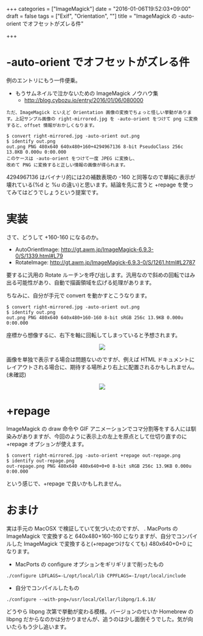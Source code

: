 +++
categories = ["ImageMagick"]
date = "2016-01-06T19:52:03+09:00"
draft = false
tags = ["Exif", "Orientation", ""]
title = "ImageMagick の -auto-orient でオフセットがズレる件"

+++

# -auto-orient でオフセットがズレる件

例のエントリにもう一件便乗。

* もうサムネイルで泣かないための ImageMagick ノウハウ集
   * http://blog.cybozu.io/entry/2016/01/06/080000

```
ただ、ImageMagick といえど Orientation 画像の変換でちょっと怪しい挙動があります。上記サンプル画像の right-mirrored.jpg を -auto-orient をつけて png に変換すると、offset 情報がおかしくなります。

$ convert right-mirrored.jpg -auto-orient out.png
$ identify out.png
out.png PNG 480x640 640x480+160+4294967136 8-bit PseudoClass 256c 13.8KB 0.000u 0:00.000
このケースは -auto-orient をつけて一度 JPEG に変換し、
改めて PNG に変換すると正しい情報の画像が得られます。
```

4294967136 はバイナリ的には2の補数表現の -160 と同等なので単純に表示が壊れている(%d と %u の違い)と思います。結論を先に言うと +repage を使ってみてはどうでしょうという提案です。

# 実装

さて、どうして +160-160 になるのか。

 * AutoOrientImage: http://gt.awm.jp/ImageMagick-6.9.3-0/S/1339.html#L79
 * RotateImage: http://gt.awm.jp/ImageMagick-6.9.3-0/S/1261.html#L2787

要するに汎用の Rotate ルーチンを呼び出します。汎用なので斜めの回転ではみ出る可能性があり、自動で描画領域を広げる処理があります。

ちなみに、自分が手元で convert を動かすとこうなります。

```
$ convert right-mirrored.jpg -auto-orient out.png
$ identify out.png
out.png PNG 480x640 640x480+160-160 8-bit sRGB 256c 13.9KB 0.000u 0:00.000
```

座標から想像するに、右下を軸に回転してしまっていると予想されます。

<center> <img src="/2016/01/06/1.jpg" /> </center>

画像を単独で表示する場合は問題ないのですが、例えば HTML ドキュメントにレイアウトされる場合に、期待する場所より右上に配置されるかもしれません。(未確認)

<center> <img src="/2016/01/06/2.jpg" /> </center>

# +repage

ImageMagick の draw 命令や GIF アニメーションでコマ分割等をする人には馴染みがありますが、今回のように表示上の左上を原点として仕切り直すのに +repage オプションが使えます。

```
$ convert right-mirrored.jpg -auto-orient +repage out-repage.png
$ identify out-repage.png
out-repage.png PNG 480x640 480x640+0+0 8-bit sRGB 256c 13.9KB 0.000u 0:00.000
```

という感じで、+repage で良いかもしれません。

# おまけ

実は手元の MacOSX で検証していて気づいたのですが、 . MacPorts の ImageMagick で変換すると 640x480+160-160 になりますが、自分でコンパイルした ImageMagick で変換すると(+repageつけなくても) 480x640+0+0 になります。

* MacPorts の configure オプションをギリギリまで削ったもの

```
./configure LDFLAGS=-L/opt/local/lib CPPFLAGS=-I/opt/local/include
```

* 自分でコンパイルしたもの
```
./configure --with-png=/usr/local/Cellar/libpng/1.6.18/
```

どうやら libpng 次第で挙動が変わる模様。バージョンのせいか Homebrew の libpng だからなのかは分かりませんが、追うのは少し面倒そうでした。気が向いたらもう少し追います。



